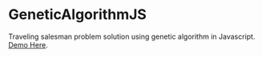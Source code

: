 # GeneticAlgorithmJS
Traveling salesman problem solution using genetic algorithm in Javascript.
<br><a href="https://willianrocha.tk/geneticAlgorithmJS" target="_blank">Demo Here</a>.
